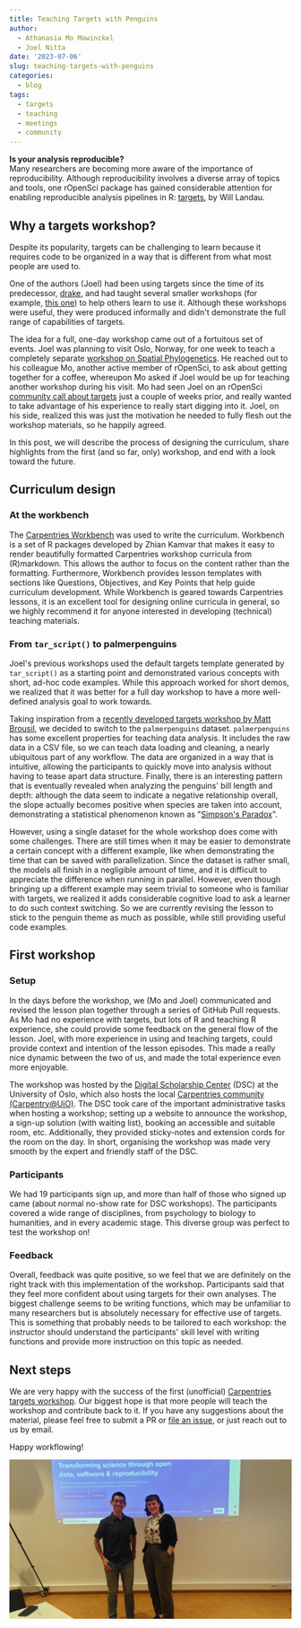 ```yaml
---
title: Teaching Targets with Penguins
author:
  - Athanasia Mo Mowinckel
  - Joel Nitta
date: '2023-07-06'
slug: teaching-targets-with-penguins
categories:
  - blog
tags:
  - targets
  - teaching
  - meetings
  - community
---
```


**Is your analysis reproducible?**  
Many researchers are becoming more aware of the importance of reproducibility.
Although reproducibility involves a diverse array of topics and tools, one rOpenSci package has gained considerable attention for enabling reproducible analysis pipelines in R: [targets](https://books.ropensci.org/targets/), by Will Landau.

## Why a targets workshop?

Despite its popularity, targets can be challenging to learn because it requires code to be organized in a way that is different from what most people are used to.

One of the authors (Joel) had been using targets since the time of its predecessor, [drake](https://github.com/ropensci/drake), and had taught several smaller workshops (for example, [this one](https://github.com/joelnitta/asiaR-targets-intro)) to help others learn to use it. Although these workshops were useful, they were produced informally and didn't demonstrate the full range of capabilities of targets.

The idea for a full, one-day workshop came out of a fortuitous set of events.
Joel was planning to visit Oslo, Norway, for one week to teach a completely separate [workshop on Spatial Phylogenetics](https://www.forbio.uio.no/events/courses/2023/Workshop%20in%20Spatial%20Phylogenetics).
He reached out to his colleague Mo, another active member of rOpenSci, to ask about getting together for a coffee, whereupon Mo asked if Joel would be up for teaching another workshop during his visit.
Mo had seen Joel on an rOpenSci [community call about targets](https://ropensci.org/commcalls/jan2023-targets/) just a couple of weeks prior, and really wanted to take advantage of his experience to really start digging into it.
Joel, on his side, realized this was just the motivation he needed to fully flesh out the workshop materials, so he happily agreed.

In this post, we will describe the process of designing the curriculum, share highlights from the first (and so far, only) workshop, and end with a look toward the future.

## Curriculum design

### At the workbench

The [Carpentries Workbench](https://carpentries.github.io/workbench/) was used to write the curriculum.
Workbench is a set of R packages developed by Zhian Kamvar that makes it easy to render beautifully formatted Carpentries workshop curricula from \(R\)markdown.
This allows the author to focus on the content rather than the formatting. Furthermore, Workbench provides lesson templates with sections like Questions, Objectives, and Key Points that help guide curriculum development.
While Workbench is geared towards Carpentries lessons, it is an excellent tool for designing online curricula in general, so we highly recommend it for anyone interested in developing (technical) teaching materials.

### From `tar_script()` to palmerpenguins

Joel's previous workshops used the default targets template generated by `tar_script()` as a starting point and demonstrated various concepts with short, ad-hoc code examples.
While this approach worked for short demos, we realized that it was better for a full day workshop to have a more well-defined analysis goal to work towards.

Taking inspiration from a [recently developed targets workshop by Matt Brousil](https://targets-ecology.netlify.app/), we decided to switch to the `palmerpenguins` dataset.
`palmerpenguins` has some excellent properties for teaching data analysis.
It includes the raw data in a CSV file, so we can teach data loading and cleaning, a nearly ubiquitous part of any workflow.
The data are organized in a way that is intuitive, allowing the participants to quickly move into analysis without having to tease apart data structure.
Finally, there is an interesting pattern that is eventually revealed when analyzing the penguins' bill length and depth: although the data seem to indicate a negative relationship overall, the slope actually becomes positive when species are taken into account, demonstrating a statistical phenomenon known as "[Simpson's Paradox](https://en.wikipedia.org/wiki/Simpson%27s_paradox)".

However, using a single dataset for the whole workshop does come with some challenges.
There are still times when it may be easier to demonstrate a certain concept with a different example, like when demonstrating the time that can be saved with parallelization.
Since the dataset is rather small, the models all finish in a negligible amount of time, and it is difficult to appreciate the difference when running in parallel.
However, even though bringing up a different example may seem trivial to someone who is familiar with targets, we realized it adds considerable cognitive load to ask a learner to do such context switching.
So we are currently revising the lesson to stick to the penguin theme as much as possible, while still providing useful code examples.

## First workshop

### Setup

In the days before the workshop, we (Mo and Joel) communicated and revised the lesson plan together through a series of GitHub Pull requests.
As Mo had no experience with targets, but lots of R and teaching R experience, she could provide some feedback on the general flow of the lesson.
Joel, with more experience in using and teaching targets, could provide context and intention of the lesson episodes.
This made a really nice dynamic between the two of us, and made the total experience even more enjoyable.

The workshop was hosted by the [Digital Scholarship Center](https://www.ub.uio.no/english/libraries/dsc/) (DSC) at the University of Oslo, which also hosts the local [Carpentries community (Carpentry@UiO)](https://www.ub.uio.no/english/libraries/dsc/carpentry-uio/).
The DSC took care of the important administrative tasks when hosting a workshop; setting up a website to announce the workshop, a sign-up solution (with waiting list), booking an accessible and suitable room, etc.
Additionally, they provided sticky-notes and extension cords for the room on the day.
In short, organising the workshop was made very smooth by the expert and friendly staff of the DSC.

### Participants

We had 19 participants sign up, and more than half of those who signed up came (about normal no-show rate for DSC workshops). The participants covered a wide range of disciplines, from psychology to biology to humanities, and in every academic stage.  This diverse group was perfect to test the workshop on!

### Feedback

Overall, feedback was quite positive, so we feel that we are definitely on the right track with this implementation of the workshop. Participants said that they feel more confident about using targets for their own analyses. The biggest challenge seems to be writing functions, which may be unfamiliar to many researchers but is absolutely necessary for effective use of targets. This is something that probably needs to be tailored to each workshop: the instructor should understand the participants' skill level with writing functions and provide more instruction on this topic as needed.



## Next steps
We are very happy with the success of the first (unofficial) [Carpentries targets workshop](https://github.com/joelnitta/targets-workshop).
Our biggest hope is that more people will teach the workshop and contribute back to it.
If you have any suggestions about the material, please feel free to submit a PR or [file an issue](https://github.com/joelnitta/targets-workshop/issues), or just reach out to us by email.

Happy workflowing!

![Joel and Mo after the workshop](mo-joel.jgp)

